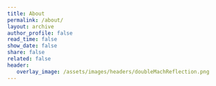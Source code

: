 ```yaml
---
title: About
permalink: /about/
layout: archive
author_profile: false
read_time: false
show_date: false
share: false
related: false
header:
   overlay_image: /assets/images/headers/doubleMachReflection.png
---
```



